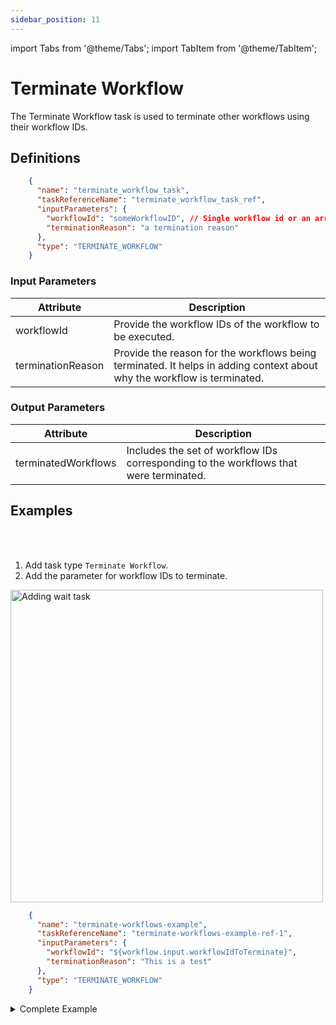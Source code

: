 ```yaml
---
sidebar_position: 11
---
```


import Tabs from '@theme/Tabs';
import TabItem from '@theme/TabItem';

# Terminate Workflow 

The Terminate Workflow task is used to terminate other workflows using their workflow IDs.

## Definitions

```json
    {
      "name": "terminate_workflow_task",
      "taskReferenceName": "terminate_workflow_task_ref",
      "inputParameters": {
        "workflowId": "someWorkflowID", // Single workflow id or an array of workflow ids
        "terminationReason": "a termination reason"
      },
      "type": "TERMINATE_WORKFLOW"
    }
```

### Input Parameters

| Attribute         | Description                                                                                                             |
| ----------------- |-------------------------------------------------------------------------------------------------------------------------|
| workflowId        | Provide the workflow IDs of the workflow to be executed.                                                                |
| terminationReason | Provide the reason for the workflows being terminated. It helps in adding context about why the workflow is terminated. |

### Output Parameters

| Attribute           | Description                                                                           |
| ------------------- | ------------------------------------------------------------------------------------- |
| terminatedWorkflows | Includes the set of workflow IDs corresponding to the workflows that were terminated. |

## Examples


<Tabs>
<TabItem value="UI" label="UI" className="paddedContent">

<div className="row">
<div className="col col--4">

<br/>
<br/>

1. Add task type `Terminate Workflow`.
2. Add the parameter for workflow IDs to terminate.

</div>
<div className="col">
<div className="embed-loom-video">

<p><img src="/content/img/ui-guide-terminate-workflows-task.png" alt="Adding wait task" width="500" height="auto"/></p>

</div>
</div>
</div>



</TabItem>
 <TabItem value="JSON" label="JSON Example">

```json
    {
      "name": "terminate-workflows-example",
      "taskReferenceName": "terminate-workflows-example-ref-1",
      "inputParameters": {
        "workflowId": "${workflow.input.workflowIdToTerminate}",
        "terminationReason": "This is a test"
      },
      "type": "TERMINATE_WORKFLOW"
    }
```

</TabItem>
</Tabs>

<details><summary>Complete Example</summary>
<p>

Suppose another running workflow is to be terminated; we can create a workflow with the workflow IDs to be terminated.

A sample workflow may look like this:
```json
    {
      "name": "terminate_workflow",
      "description": "Edit or extend this sample workflow. Set the workflow name to get started",
      "version": 1,
      "tasks": [
        {
          "name": "terminate_hello_world",
          "taskReferenceName": "terminate_hello_world",
          "inputParameters": {
            "workflowId": "ff2c8cdc-d20e-11ed-b1a7-ce4d7ef052ad"
          },
          "type": "TERMINATE_WORKFLOW"
        }
      ],
      "schemaVersion": 2,
      "ownerEmail": "user@orkes.io",
      "timeoutPolicy": "ALERT_ONLY"
    }
```
If we run this workflow, the workflow with the mentioned workflowId gets terminated, and we can get the terminatedWorkflowIds from the execution page.

<p align="center"><img src="/content/img/terminate-workflow.png" alt="Terminate Workflow - Successful execution" width="90%" height="auto"></img></p>

We can copy and paste this ID into the workflow execution URL to view the terminated workflow.

<p align="center"><img src="/content/img/terminated-workflow.png" alt="View of the terminated workflow" width="90%" height="auto"></img></p>

A warning message is displayed indicating that the workflow was terminated.

</p>
</details>